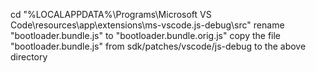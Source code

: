 cd "%LOCALAPPDATA%\\Programs\Microsoft VS Code\resources\app\extensions\ms-vscode.js-debug\src"
rename "bootloader.bundle.js" to "bootloader.bundle.orig.js"
copy the file "bootloader.bundle.js" from sdk/patches/vscode/js-debug to the above directory
